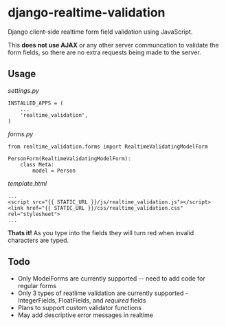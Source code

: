 django-realtime-validation
==========================

Django client-side realtime form field validation using JavaScript.

This **does not use AJAX** or any other server communcation to validate the form fields, so there are no extra requests being made to the server.

Usage
-----

*settings.py*

    INSTALLED_APPS = (
        ...
        'realtime_validation',
    )


*forms.py*

    from realtime_validation.forms import RealtimeValidatingModelForm
  
    PersonForm(RealtimeValidatingModelForm):
        class Meta:
            model = Person


*template.html*

    ...
    <script src="{{ STATIC_URL }}/js/realtime_validation.js"></script>
    <link href="{{ STATIC_URL }}/css/realtime_validation.css" rel="stylesheet">
    ...
    

**Thats it!** As you type into the fields they will turn red when invalid characters are typed.

Todo
----

* Only ModelForms are currently supported -- need to add code for regular forms
* Only 3 types of reatlime validation are currently supported - IntegerFields, FloatFields, and *required* fields
* Plans to support custom validator functions
* May add descriptive error messages in realtime
